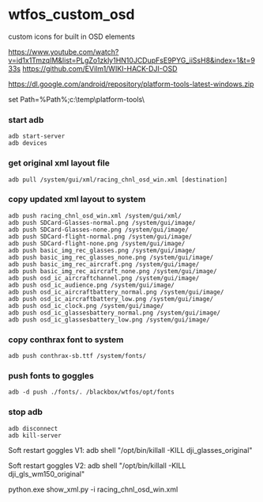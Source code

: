 # wtfos_custom_osd
custom icons for built in OSD elements

https://www.youtube.com/watch?v=id1x1TmzqIM&list=PLgZo1zkly1HN10JCDupFsE9PYG_iiSsH8&index=1&t=933s
https://github.com/EVilm1/WIKI-HACK-DJI-OSD

https://dl.google.com/android/repository/platform-tools-latest-windows.zip

set Path=%Path%;c:\temp\platform-tools\
### start adb
```
adb start-server
adb devices
```
### get original xml layout file
```
adb pull /system/gui/xml/racing_chnl_osd_win.xml [destination]
```
### copy updated xml layout to system
```
adb push racing_chnl_osd_win.xml /system/gui/xml/
adb push SDCard-Glasses-normal.png /system/gui/image/
adb push SDCard-Glasses-none.png /system/gui/image/
adb push SDCard-flight-normal.png /system/gui/image/
adb push SDCard-flight-none.png /system/gui/image/
adb push basic_img_rec_glasses.png /system/gui/image/
adb push basic_img_rec_glasses_none.png /system/gui/image/
adb push basic_img_rec_aircraft.png /system/gui/image/
adb push basic_img_rec_aircraft_none.png /system/gui/image/
adb push osd_ic_aircraftchannel.png /system/gui/image/
adb push osd_ic_audience.png /system/gui/image/
adb push osd_ic_aircraftbattery_normal.png /system/gui/image/
adb push osd_ic_aircraftbattery_low.png /system/gui/image/
adb push osd_ic_clock.png /system/gui/image/
adb push osd_ic_glassesbattery_normal.png /system/gui/image/
adb push osd_ic_glassesbattery_low.png /system/gui/image/
```
### copy conthrax font to system
```
adb push conthrax-sb.ttf /system/fonts/
```
### push fonts to goggles
```
adb -d push ./fonts/. /blackbox/wtfos/opt/fonts
```
### stop adb
```
adb disconnect
adb kill-server
```
Soft restart goggles V1: adb  shell "/opt/bin/killall -KILL dji_glasses_original"

Soft restart goggles V2: adb  shell "/opt/bin/killall -KILL dji_gls_wm150_original"

python.exe show_xml.py -i racing_chnl_osd_win.xml

